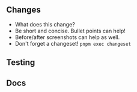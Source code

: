 ## Changes

- What does this change?
- Be short and concise. Bullet points can help!
- Before/after screenshots can help as well.
- Don't forget a changeset! `pnpm exec changeset`

## Testing

<!-- How was this change tested? -->
<!-- DON'T DELETE THIS SECTION! If no tests added, explain why. -->

## Docs

<!-- Is this a visible change? You probably need to update docs! -->
<!-- DON'T DELETE THIS SECTION! If no docs added, explain why.-->
<!-- https://github.com/Wromo/docs -->